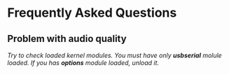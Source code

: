 # Frequently Asked Questions #

## Problem with audio quality ##

_Try to check loaded kernel modules. You must have only **usbserial** molule loaded. If you has **options** module loaded, unload it._